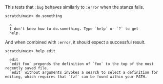 This tests that `:bug` behaves similarly to `:error` when the stanza fails.

``` ucm :bug
scratch/main> do.something

  ⚠️
  I don't know how to do.something. Type `help` or `?` to get
  help.
```

And when combined with `:error`, it should expect a successful result.

``` ucm :error :bug
scratch/main> help edit

  edit
  `edit foo` prepends the definition of `foo` to the top of the most recently saved file.
  `edit` without arguments invokes a search to select a definition for editing, which requires that `fzf` can be found within your PATH.
```
